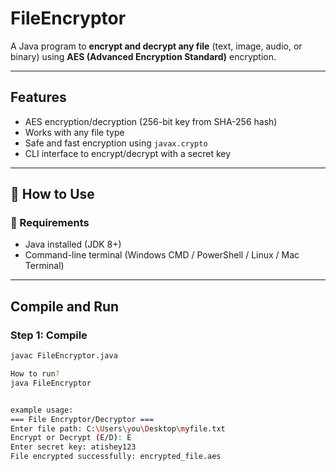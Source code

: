 #  FileEncryptor

A Java program to **encrypt and decrypt any file** (text, image, audio, or binary) using **AES (Advanced Encryption Standard)** encryption.

---

##  Features

- AES encryption/decryption (256-bit key from SHA-256 hash)
- Works with any file type
- Safe and fast encryption using `javax.crypto`
- CLI interface to encrypt/decrypt with a secret key

---

## 📂 How to Use

### 🔧 Requirements

- Java installed (JDK 8+)
- Command-line terminal (Windows CMD / PowerShell / Linux / Mac Terminal)

---

##  Compile and Run

###  Step 1: Compile

```bash
javac FileEncryptor.java

How to run?
java FileEncryptor


example usage: 
=== File Encryptor/Decryptor ===
Enter file path: C:\Users\you\Desktop\myfile.txt
Encrypt or Decrypt (E/D): E
Enter secret key: atishey123
File encrypted successfully: encrypted_file.aes
